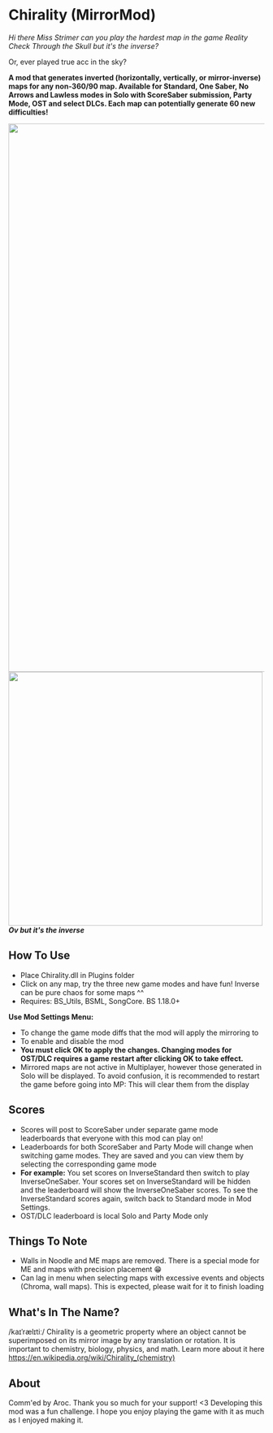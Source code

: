 # Chirality (MirrorMod)

*Hi there Miss Strimer can you play the hardest map in the game Reality Check Through the Skull but it's the inverse?*

Or, ever played true acc in the sky?

**A mod that generates inverted (horizontally, vertically, or mirror-inverse) maps for any non-360/90 map.
Available for Standard, One Saber, No Arrows and Lawless modes in Solo with ScoreSaber submission, Party Mode, OST and select DLCs. Each map can potentially generate 60 new difficulties!**

<p>
  <img src="https://github.com/zeph-yr/Chirality/blob/ME_Noodle/Screenshots/menu_4_small.png"/ width="1080"><br>
  <img src="https://github.com/zeph-yr/Chirality/blob/ME_Noodle/Screenshots/mirror.png" width="500"/><br>
  <b><i>Ov but it's the inverse</i></b>
</p>

## How To Use
- Place Chirality.dll in Plugins folder
- Click on any map, try the three new game modes and have fun! Inverse can be pure chaos for some maps ^^
- Requires: BS_Utils, BSML, SongCore. BS 1.18.0+

**Use Mod Settings Menu:**
- To change the game mode diffs that the mod will apply the mirroring to
- To enable and disable the mod
- **You must click OK to apply the changes. Changing modes for OST/DLC requires a game restart after clicking OK to take effect.**
- Mirrored maps are not active in Multiplayer, however those generated in Solo will be displayed. To avoid confusion, it is recommended to restart the game before going into MP: This will clear them from the display

## Scores
- Scores will post to ScoreSaber under separate game mode leaderboards that everyone with this mod can play on!
- Leaderboards for both ScoreSaber and Party Mode will change when switching game modes. They are saved and you can view them by selecting the corresponding game mode
- **For example:** You set scores on InverseStandard then switch to play InverseOneSaber. Your scores set on InverseStandard will be hidden and the leaderboard will show the InverseOneSaber scores. To see the InverseStandard scores again, switch back to Standard mode in Mod Settings.
- OST/DLC leaderboard is local Solo and Party Mode only

## Things To Note
- Walls in Noodle and ME maps are removed. There is a special mode for ME and maps with precision placement 😁
- Can lag in menu when selecting maps with excessive events and objects (Chroma, wall maps). This is expected, please wait for it to finish loading

## What's In The Name?
/kaɪˈrælɪtiː/ Chirality is a geometric property where an object cannot be superimposed on its mirror image by any translation or rotation. It is important to chemistry, biology, physics, and math. Learn more about it here https://en.wikipedia.org/wiki/Chirality_(chemistry)

## About
Comm'ed by Aroc. Thank you so much for your support! <3 Developing this mod was a fun challenge. I hope you enjoy playing the game with it as much as I enjoyed making it.
